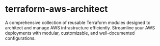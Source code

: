 # terraform-aws-architect
A comprehensive collection of reusable Terraform modules designed to architect and manage AWS infrastructure efficiently. Streamline your AWS deployments with modular, customizable, and well-documented configurations.
